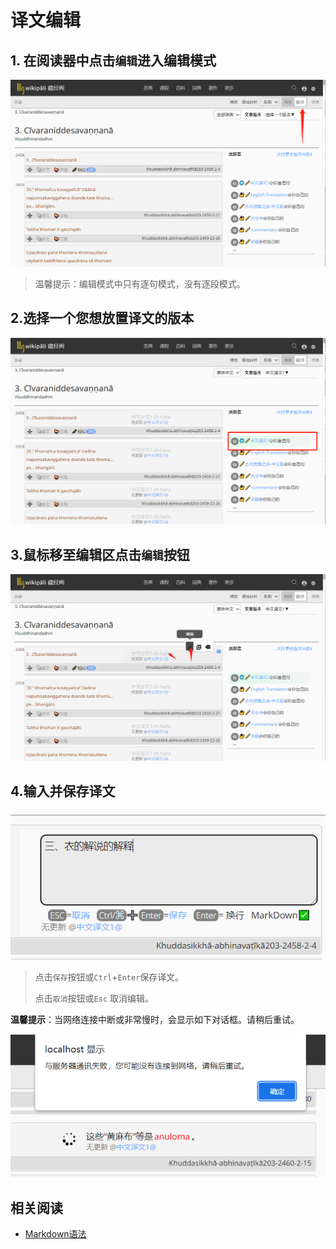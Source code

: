 # 译文编辑

## 1. 在阅读器中点击`编辑`进入编辑模式
![edit](imgs/edit_start.png)

>温馨提示：编辑模式中只有逐句模式，没有逐段模式。

## 2.选择一个您想放置译文的版本

![edit](imgs/channel.png)

## 3.鼠标移至编辑区点击`编辑`按钮

![edit](imgs/sent_edit.png)

## 4.输入并保存译文

![edit](imgs/sent_type.png)

>点击`保存`按钮或`Ctrl`+`Enter`保存译文。
>
>点击`取消`按钮或`Esc` 取消编辑。

**温馨提示**：当网络连接中断或非常慢时，会显示如下对话框。请稍后重试。

![edit](imgs/error.png)


## 相关阅读

- [Markdown语法](markdown.md)

